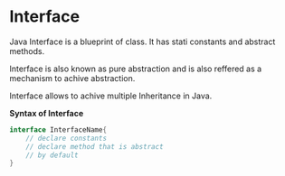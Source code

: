 # Interface

  Java Interface is a blueprint of class. It has stati constants and abstract methods.

  Interface is also known as pure abstraction and is also reffered as a mechanism to achive abstraction.

  Interface allows to achive multiple Inheritance in Java.

__Syntax of Interface__
```Java
interface InterfaceName{
	// declare constants
	// declare method that is abstract
	// by default
}
```
